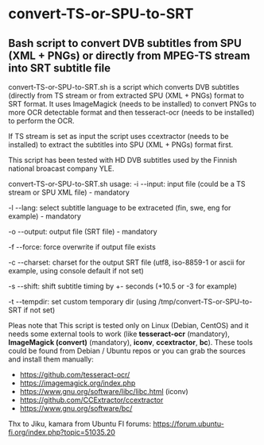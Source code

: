 # convert-TS-or-SPU-to-SRT
## Bash script to convert DVB subtitles from SPU (XML + PNGs) or directly from MPEG-TS stream into SRT subtitle file

convert-TS-or-SPU-to-SRT.sh is a script which converts DVB subtitles (directly from TS stream or from
extracted SPU (XML + PNGs) format to SRT format. It uses ImageMagick (needs to be installed) to convert
PNGs to more OCR detectable format and then tesseract-ocr (needs to be installed) to perform the OCR.

If TS stream is set as input the script uses ccextractor (needs to be installed) to extract the
subtitles into SPU (XML + PNGs) format first.

This script has been tested with HD DVB subtitles used by the Finnish national broacast company YLE.

convert-TS-or-SPU-to-SRT.sh usage:
-i --input:    input file (could be a TS stream or SPU XML file) - mandatory

-l --lang:     select subtitle language to be extraceted (fin, swe, eng for example) - mandatory

-o --output:   output file (SRT file) - mandatory

-f --force:    force overwrite if output file exists

-c --charset:  charset for the output SRT file (utf8, iso-8859-1 or ascii for example, using console default if not set)

-s --shift:    shift subtitle timing by +- seconds (+10.5 or -3 for example)

-t --tempdir:  set custom temporary dir (using /tmp/convert-TS-or-SPU-to-SRT if not set)

Pleas note that This script is tested only on Linux (Debian, CentOS) and it needs some external tools to work
(like **tesseract-ocr** (mandatory), **ImageMagick (convert)** (mandatory), **iconv**, **ccextractor**, **bc**). These tools could be found
from Debian / Ubuntu repos or you can grab the sources and install them manually:
- https://github.com/tesseract-ocr/
- https://imagemagick.org/index.php
- https://www.gnu.org/software/libc/libc.html (iconv)
- https://github.com/CCExtractor/ccextractor
- https://www.gnu.org/software/bc/

Thx to Jiku, kamara from Ubuntu FI forums: https://forum.ubuntu-fi.org/index.php?topic=51035.20
